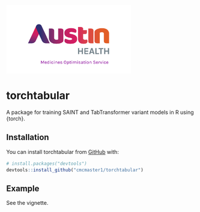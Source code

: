 
<!-- README.md is generated from README.Rmd. Please edit that file -->

<img src="assets/AUSTIN_LOGO_CMYK.png" width="332"/>

# torchtabular

<!-- badges: start -->
<!-- badges: end -->

A package for training SAINT and TabTransformer variant models in R
using {torch}.

## Installation

You can install torchtabular from [GitHub](https://github.com/) with:

``` r
# install.packages("devtools")
devtools::install_github("cmcmaster1/torchtabular")
```

## Example

See the vignette.
